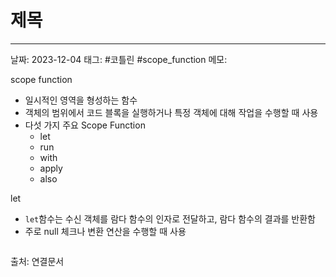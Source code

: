 # 제목
---

날짜: 2023-12-04
태그: #코틀린 #scope_function
메모:

scope function
- 일시적인 영역을 형성하는 함수
- 객체의 범위에서 코드 블록을 실행하거나 특정 객체에 대해 작업을 수행할 때 사용
- 다섯 가지 주요 Scope Function
	- let
	- run
	- with
	- apply
	- also

let
- `let`함수는 수신 객체를 람다 함수의 인자로 전달하고, 람다 함수의 결과를 반환함
- 주로 null 체크나 변환 연산을 수행할 때 사용
```
```

출처:
연결문서
